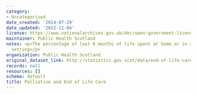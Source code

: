 ```yaml
---
category:
- Uncategorised
date_created: '2014-07-29'
date_updated: '2022-11-04'
license: https://www.nationalarchives.gov.uk/doc/open-government-licence/version/3/
maintainer: Public Health Scotland
notes: <p>The percentage of last 6 months of life spent at home or in a community
  setting</p>
organization: Public Health Scotland
original_dataset_link: http://statistics.gov.scot/data/end-of-life-care
records: null
resources: []
schema: default
title: Palliative and End of Life Care
---
```

